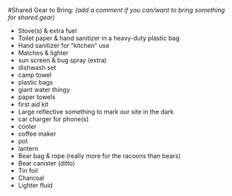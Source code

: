 #Shared Gear to Bring:
*(add a comment if you can/want to bring something for shared gear)*

* Stove(s) & extra fuel
* Toilet paper & hand sanitizer in a heavy-duty plastic bag
* Hand sanitizer for “kitchen” use
* Matches & lighter
* sun screen & bug spray (extra)
* dishwash set
* camp towel
* plastic bags
* giant water thingy
* paper towels
* first aid kit 
* Large reflective something to mark our site in the dark 
* car charger for phone(s)
* cooler
* coffee maker 
* pot
* lantern
* Bear bag & rope (really more for the racoons than bears)
* Bear canister (ditto)
* Tin foil
* Charcoal
* Lighter fluid
